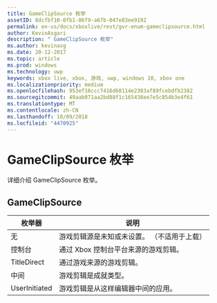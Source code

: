 ```yaml
---
title: GameClipSource 枚举
assetID: 8dcfbf10-0fb1-86f9-a67b-047e83ee9192
permalink: en-us/docs/xboxlive/rest/gvr-enum-gameclipsource.html
author: KevinAsgari
description: " GameClipSource 枚举"
ms.author: kevinasg
ms.date: 20-12-2017
ms.topic: article
ms.prod: windows
ms.technology: uwp
keywords: xbox live, xbox, 游戏, uwp, windows 10, xbox one
ms.localizationpriority: medium
ms.openlocfilehash: 953ef16ccc7416d68114e2303af89fcebdfb2382
ms.sourcegitcommit: 49aab071aa2bd88f1c165438ee7e5c854b3e4f61
ms.translationtype: MT
ms.contentlocale: zh-CN
ms.lasthandoff: 10/09/2018
ms.locfileid: "4470925"
---
```

# <a name="gameclipsource-enumeration"></a>GameClipSource 枚举
详细介绍 GameClipSource 枚举。 
<a id="ID4ET"></a>

 
## <a name="gameclipsource"></a>GameClipSource
 
| <b>枚举器</b>| <b>说明</b>| 
| --- | --- | 
| 无| 游戏剪辑源是未知或未设置。 （不适用于上载）| 
| 控制台| 通过 Xbox 控制台平台来源的游戏剪辑。| 
| TitleDirect| 通过游戏来源的游戏剪辑。| 
| 中间 | 游戏剪辑是成就类型。| 
| UserInitiated | 游戏剪辑是从这样编辑器中间的应用。| 
  